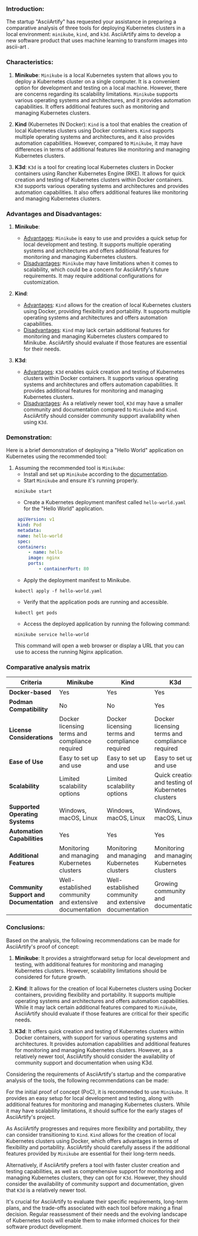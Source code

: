 ### Introduction:
The startup "AsciiArtify" has requested your assistance in preparing a comparative analysis of three tools for deploying Kubernetes clusters in a local environment: `minikube`, `kind`, and `k3d`. 
AsciiArtify aims to develop a new software product that uses machine learning to transform images into ascii-art .

### Characteristics:
1. __Minikube__: `Minikube` is a local Kubernetes system that allows you to deploy a Kubernetes cluster on a single computer. It is a convenient option for development and testing on a local machine. However, there are concerns regarding its scalability limitations. `Minikube` supports various operating systems and architectures, and it provides automation capabilities. It offers additional features such as monitoring and managing Kubernetes clusters.

2. __Kind__ (Kubernetes IN Docker): `Kind` is a tool that enables the creation of local Kubernetes clusters using Docker containers. `Kind` supports multiple operating systems and architectures, and it also provides automation capabilities. However, compared to `Minikube`, it may have differences in terms of additional features like monitoring and managing Kubernetes clusters.

3. __K3d__: `K3d` is a tool for creating local Kubernetes clusters in Docker containers using Rancher Kubernetes Engine (RKE). It allows for quick creation and testing of Kubernetes clusters within Docker containers. `K3d` supports various operating systems and architectures and provides automation capabilities. It also offers additional features like monitoring and managing Kubernetes clusters.

### Advantages and Disadvantages:
1. __Minikube__:
   - <u>Advantages</u>: `Minikube` is easy to use and provides a quick setup for local development and testing. It supports multiple operating systems and architectures and offers additional features for monitoring and managing Kubernetes clusters.
   - <u>Disadvantages</u>: `Minikube` may have limitations when it comes to scalability, which could be a concern for AsciiArtify's future requirements. It may require additional configurations for customization.

2. __Kind__:
   - <u>Advantages</u>: `Kind` allows for the creation of local Kubernetes clusters using Docker, providing flexibility and portability. It supports multiple operating systems and architectures and offers automation capabilities.
   - <u>Disadvantages</u>: `Kind` may lack certain additional features for monitoring and managing Kubernetes clusters compared to Minikube. AsciiArtify should evaluate if those features are essential for their needs.

3. __K3d__:
   - <u>Advantages</u>: `K3d` enables quick creation and testing of Kubernetes clusters within Docker containers. It supports various operating systems and architectures and offers automation capabilities. It provides additional features for monitoring and managing Kubernetes clusters.
   - <u>Disadvantages</u>: As a relatively newer tool, `K3d` may have a smaller community and documentation compared to `Minikube` and `Kind`. AsciiArtify should consider community support availability when using `K3d`.

### Demonstration:
Here is a brief demonstration of deploying a "Hello World" application on Kubernetes using the recommended tool:

1. Assuming the recommended tool is `Minikube`:
   - Install and set up `Minikube` according to the [documentation](https://minikube.sigs.k8s.io/docs/start/).
   - Start `Minikube` and ensure it's running properly.
   ```
   minikube start
   ```
   - Create a Kubernetes deployment manifest called `hello-world.yaml` for the "Hello World" application.
   ```yaml
    apiVersion: v1
    kind: Pod
    metadata:
    name: hello-world
    spec:
    containers:
        - name: hello
        image: nginx
        ports:
            - containerPort: 80
    ```
   - Apply the deployment manifest to Minikube.
    ```
    kubectl apply -f hello-world.yaml
    ```
   - Verify that the application pods are running and accessible.
    ```
    kubectl get pods
    ```
    - Access the deployed application by running the following command:
    ```
    minikube service hello-world
    ```
    This command will open a web browser or display a URL that you can use to access the running Nginx application.


### Comparative analysis matrix


| **Criteria**                            | **Minikube**                                       | **Kind**                                           | **K3d**                                             |
|--------------------------------------|---------------------------------------------------|---------------------------------------------------|---------------------------------------------------|
| **Docker-based**                        | Yes                                               | Yes                                               | Yes                                               |
| **Podman Compatibility**                 | No                                                | No                                                | Yes                                               |
| **License Considerations**               | Docker licensing terms and compliance required    | Docker licensing terms and compliance required    | Docker licensing terms and compliance required    |
| **Ease of Use**                          | Easy to set up and use                            | Easy to set up and use                            | Easy to set up and use                            |
| **Scalability**                          | Limited scalability options                       | Limited scalability options                       | Quick creation and testing of Kubernetes clusters |
| **Supported Operating Systems**          | Windows, macOS, Linux                             | Windows, macOS, Linux                             | Windows, macOS, Linux                             |
| **Automation Capabilities**               | Yes                                               | Yes                                               | Yes                                               |
| **Additional Features**                   | Monitoring and managing Kubernetes clusters       | Monitoring and managing Kubernetes clusters       | Monitoring and managing Kubernetes clusters       |
| **Community Support and Documentation**   | Well-established community and extensive documentation | Well-established community and extensive documentation | Growing community and documentation              |

### Conclusions:
Based on the analysis, the following recommendations can be made for AsciiArtify's proof of concept:

1. __Minikube__: It provides a straightforward setup for local development and testing, with additional features for monitoring and managing Kubernetes clusters. However, scalability limitations should be considered for future growth.

2. __Kind__: It allows for the creation of local Kubernetes clusters using Docker containers, providing flexibility and portability. It supports multiple operating systems and architectures and offers automation capabilities. While it may lack certain additional features compared to `Minikube`, AsciiArtify should evaluate if those features are critical for their specific needs.

3. __K3d__: It offers quick creation and testing of Kubernetes clusters within Docker containers, with support for various operating systems and architectures. It provides automation capabilities and additional features for monitoring and managing Kubernetes clusters. However, as a relatively newer tool, AsciiArtify should consider the availability of community support and documentation when using K3d.

Considering the requirements of AsciiArtify's startup and the comparative analysis of the tools, the following recommendations can be made:

For the initial proof of concept (PoC), it is recommended to use `Minikube`. It provides an easy setup for local development and testing, along with additional features for monitoring and managing Kubernetes clusters. While it may have scalability limitations, it should suffice for the early stages of AsciiArtify's project.

As AsciiArtify progresses and requires more flexibility and portability, they can consider transitioning to `Kind`. `Kind` allows for the creation of local Kubernetes clusters using Docker, which offers advantages in terms of flexibility and portability. AsciiArtify should carefully assess if the additional features provided by `Minikube` are essential for their long-term needs.

Alternatively, if AsciiArtify prefers a tool with faster cluster creation and testing capabilities, as well as comprehensive support for monitoring and managing Kubernetes clusters, they can opt for `K3d`. However, they should consider the availability of community support and documentation, given that `K3d` is a relatively newer tool.

It's crucial for AsciiArtify to evaluate their specific requirements, long-term plans, and the trade-offs associated with each tool before making a final decision. Regular reassessment of their needs and the evolving landscape of Kubernetes tools will enable them to make informed choices for their software product development.